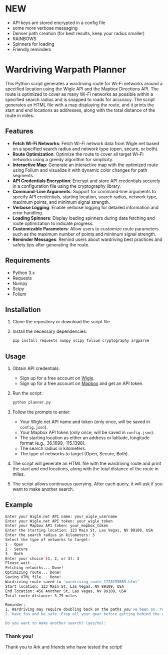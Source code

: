 # NEW
- API keys are stored encrypted in a config file
- some more verbose messaging
- Denser path creation (for best results, keep your radius smaller)
- RAINBOWS
- Spinners for loading
- Friendly reminders

# Wardriving Warpath Planner

This Python script generates a wardriving route for Wi-Fi networks around a specified location using the Wigle API and the Mapbox Directions API. The route is optimized to cover as many Wi-Fi networks as possible within a specified search radius and is snapped to roads for accuracy. The script generates an HTML file with a map displaying the route, and it prints the start and end locations as addresses, along with the total distance of the route in miles.

## Features

- **Fetch Wi-Fi Networks**: Fetch Wi-Fi network data from Wigle.net based on a specified search radius and network type (open, secure, or both).
- **Route Optimization**: Optimize the route to cover all target Wi-Fi networks using a greedy algorithm for simplicity.
- **Interactive Map**: Generate an interactive map with the optimized route using Folium and visualize it with dynamic color changes for path segments.
- **API Credentials Encryption**: Encrypt and store API credentials securely in a configuration file using the cryptography library.
- **Command-Line Arguments**: Support for command-line arguments to specify API credentials, starting location, search radius, network type, maximum points, and minimum signal strength.
- **Verbose Logging**: Enable verbose logging for detailed information and error handling.
- **Loading Spinners**: Display loading spinners during data fetching and route optimization to indicate progress.
- **Customizable Parameters**: Allow users to customize route parameters such as the maximum number of points and minimum signal strength.
- **Reminder Messages**: Remind users about wardriving best practices and safety tips after generating the route.

## Requirements

- Python 3.x
- Requests
- Numpy
- Scipy
- Folium

## Installation

1. Clone the repository or download the script file.
2. Install the necessary dependencies:

    ```sh
    pip install requests numpy scipy folium cryptography argparse
    ```

## Usage

1. Obtain API credentials:
    - Sign up for a free account on [Wigle](https://wigle.net/).
    - Sign up for a free account on [Mapbox](https://www.mapbox.com/) and get an API token.

2. Run the script:

    ```sh
    python planner.py
    ```

3. Follow the prompts to enter:
    - Your Wigle.net API name and token (only once, will be saved in `config.json`).
    - Your Mapbox API token (only once, will be saved in `config.json`).
    - The starting location as either an address or latitude, longitude format (e.g., 36.1699,-115.1398).
    - The search radius in kilometers.
    - The type of networks to target (Open, Secure, Both).

4. The script will generate an HTML file with the wardriving route and print the start and end locations, along with the total distance of the route in miles.

5. The script allows continuous querying. After each query, it will ask if you want to make another search.

## Example

```sh
Enter your Wigle.net API name: your_wigle_username
Enter your Wigle.net API token: your_wigle_token
Enter your Mapbox API token: your_mapbox_token
Enter the starting location: 123 Main St, Las Vegas, NV 89109, USA
Enter the search radius in kilometers: 5
Select the type of networks to target:
1 - Open
2 - Secure
3 - Both
Enter your choice (1, 2, or 3): 3
Please wait...
Fetching networks... Done!
Optimizing route... Done!
Saving HTML file... Done!
Wardriving route saved to 'wardriving_route_1720295065.html'
Start location: 123 Main St, Las Vegas, NV 89109, USA
End location: 456 Another St, Las Vegas, NV 89109, USA
Total route distance: 3.75 miles

Reminder:
1. Wardriving may require doubling back on the paths you've been on. You will go over some of the same areas more than once.
2. Have fun and be safe. Prep all your gear before getting behind the wheel. Get water for your walk.

Do you want to make another search? (yes/no):
```

### Thank you!
Thank you to Ark and friends who have tested the script!
